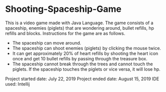 # Shooting-Spaceship-Game

This is a video game made with Java Language. The game consists of a spaceship, enemies (piglets) that are wondering around, bullet refills, hp refills and blocks. Instructions for the game are as follows.

- The spaceship can move around.
- The spaceship can shoot enemies (piglets) by clicking the mouse twice.
- It can get approximately 20% of heart refills by shooting the heart icon once and get 10 bullet refills by passing through the treasure box.
- The spaceship cannot break through the trees and cannot touch the piglets. If the spaceship touches the piglets or vice versa, it will lose hp.



Project started date: July 22, 2019
Project ended date: August 15, 2019 
IDE used: Intellij

